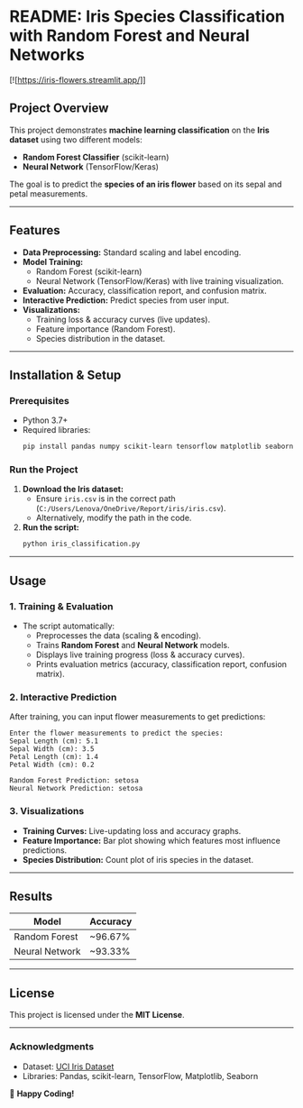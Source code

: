 # **README: Iris Species Classification with Random Forest and Neural Networks**  


[![https://iris-flowers.streamlit.app/]]
## **Project Overview**  
This project demonstrates **machine learning classification** on the **Iris dataset** using two different models:  
- **Random Forest Classifier** (scikit-learn)  
- **Neural Network** (TensorFlow/Keras)  

The goal is to predict the **species of an iris flower** based on its sepal and petal measurements.  

---

## **Features**  
- **Data Preprocessing:** Standard scaling and label encoding.  
- **Model Training:**  
  - Random Forest (scikit-learn)  
  - Neural Network (TensorFlow/Keras) with live training visualization.  
- **Evaluation:** Accuracy, classification report, and confusion matrix.  
- **Interactive Prediction:** Predict species from user input.  
- **Visualizations:**  
  - Training loss & accuracy curves (live updates).  
  - Feature importance (Random Forest).  
  - Species distribution in the dataset.  

---

## **Installation & Setup**  

### **Prerequisites**  
- Python 3.7+  
- Required libraries:  
  ```bash
  pip install pandas numpy scikit-learn tensorflow matplotlib seaborn tqdm
  ```

### **Run the Project**  
1. **Download the Iris dataset:**  
   - Ensure `iris.csv` is in the correct path (`C:/Users/Lenova/OneDrive/Report/iris/iris.csv`).  
   - Alternatively, modify the path in the code.  
2. **Run the script:**  
   ```bash
   python iris_classification.py
   ```

---

## **Usage**  

### **1. Training & Evaluation**  
- The script automatically:  
  - Preprocesses the data (scaling & encoding).  
  - Trains **Random Forest** and **Neural Network** models.  
  - Displays live training progress (loss & accuracy curves).  
  - Prints evaluation metrics (accuracy, classification report, confusion matrix).  

### **2. Interactive Prediction**  
After training, you can input flower measurements to get predictions:  
```
Enter the flower measurements to predict the species:
Sepal Length (cm): 5.1
Sepal Width (cm): 3.5
Petal Length (cm): 1.4
Petal Width (cm): 0.2

Random Forest Prediction: setosa
Neural Network Prediction: setosa
```

### **3. Visualizations**  
- **Training Curves:** Live-updating loss and accuracy graphs.  
- **Feature Importance:** Bar plot showing which features most influence predictions.  
- **Species Distribution:** Count plot of iris species in the dataset.  

---

## **Results**  
| Model               | Accuracy |  
|---------------------|----------|  
| Random Forest       | ~96.67%  |  
| Neural Network      | ~93.33%  |  

---

## **License**  
This project is licensed under the **MIT License**.  

---

### **Acknowledgments**  
- Dataset: [UCI Iris Dataset](https://archive.ics.uci.edu/ml/datasets/iris)  
- Libraries: Pandas, scikit-learn, TensorFlow, Matplotlib, Seaborn  

🚀 **Happy Coding!**
